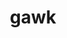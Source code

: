 ---
title: "gawk"
layout: cache
categories: [package, develop]
meta: {"compilers": ["gcc@10.2.1", "gcc@11.1.0", "gcc@11.4.0", "gcc@7.3.1", "gcc@7.5.0", "gcc@9.4.0", "intel-oneapi-compilers@2025.1.0"], "num_specs": 49, "num_specs_by_stack": {"aws-isc": 1, "aws-isc-aarch64": 1, "aws-pcluster-icelake": 8, "data-vis-sdk": 6, "developer-tools": 3, "developer-tools-manylinux2014": 1, "e4s": 6, "e4s-neoverse-v2": 6, "e4s-neoverse_v1": 2, "e4s-oneapi": 6, "e4s-power": 1, "hep": 8, "radiuss": 6, "root": 49, "tutorial": 6}, "oss": ["amzn2", "centos7", "ubuntu18.04", "ubuntu20.04", "ubuntu22.04"], "platforms": ["linux"], "stacks": ["aws-isc", "aws-isc-aarch64", "aws-pcluster-icelake", "data-vis-sdk", "developer-tools", "developer-tools-manylinux2014", "e4s", "e4s-neoverse-v2", "e4s-neoverse_v1", "e4s-oneapi", "e4s-power", "hep", "radiuss", "root", "tutorial"], "targets": ["aarch64", "neoverse_v1", "neoverse_v2", "ppc64le", "x86_64_v3"], "versions": ["5.2.1", "5.3.0", "5.3.1"]}
spec_details: [{"compiler": "intel-oneapi-compilers@2025.1.0", "hash": "25ixsszrbmecxc6uqgz2r3zvmdysfvrg", "os": "ubuntu22.04", "platform": "linux", "size": "-", "stacks": ["e4s-oneapi", "root"], "target": "x86_64_v3", "variants": ["build_system=autotools", "~nls"], "versions": ["5.3.1"]}, {"compiler": "gcc@11.4.0", "hash": "2p6uboozjf2ysfp5tyskuhmj5qkzmv6f", "os": "ubuntu22.04", "platform": "linux", "size": "-", "stacks": ["e4s-neoverse-v2", "root"], "target": "neoverse_v2", "variants": ["build_system=autotools", "~nls"], "versions": ["5.3.1"]}, {"compiler": "gcc@7.3.1", "hash": "3u62uhcuata7m752rgwvc7skrhowgm7g", "os": "amzn2", "platform": "linux", "size": "-", "stacks": ["aws-pcluster-icelake", "root"], "target": "x86_64_v3", "variants": ["build_system=autotools", "~nls"], "versions": ["5.2.1"]}, {"compiler": "gcc@11.4.0", "hash": "55as7pdcuxjyjkplsd67oykuz73eznlp", "os": "ubuntu22.04", "platform": "linux", "size": "-", "stacks": ["e4s", "hep", "root", "tutorial"], "target": "x86_64_v3", "variants": ["build_system=autotools", "~nls"], "versions": ["5.3.1"]}, {"compiler": "gcc@7.5.0", "hash": "577gec6m6vx75ox3yl4g5u55mamhdkcy", "os": "ubuntu18.04", "platform": "linux", "size": "-", "stacks": ["developer-tools", "root"], "target": "x86_64_v3", "variants": ["build_system=autotools", "~nls"], "versions": ["5.3.0"]}, {"compiler": "gcc@7.5.0", "hash": "5kzpcejlj2taivp5kj4qlrdv2zmt2vfr", "os": "ubuntu18.04", "platform": "linux", "size": "-", "stacks": ["radiuss", "root"], "target": "x86_64_v3", "variants": ["build_system=autotools", "~nls"], "versions": ["5.3.1"]}, {"compiler": "gcc@7.3.1", "hash": "5xrdsqzed7mdbiic6awqguy5nuzvmijr", "os": "amzn2", "platform": "linux", "size": "-", "stacks": ["aws-pcluster-icelake", "root"], "target": "x86_64_v3", "variants": ["build_system=autotools", "~nls"], "versions": ["5.2.1"]}, {"compiler": "gcc@11.4.0", "hash": "6gfxk2hkamrhr6vesbzwppfmv6exff7e", "os": "ubuntu22.04", "platform": "linux", "size": "-", "stacks": ["hep", "root"], "target": "x86_64_v3", "variants": ["build_system=autotools", "~nls"], "versions": ["5.3.1"]}, {"compiler": "gcc@11.1.0", "hash": "7f4rwa35peyhpfg2ig2gv4tpdkam6yai", "os": "ubuntu20.04", "platform": "linux", "size": "-", "stacks": ["data-vis-sdk", "root"], "target": "x86_64_v3", "variants": ["build_system=autotools", "~nls"], "versions": ["5.3.1"]}, {"compiler": "gcc@7.5.0", "hash": "auctwygbnmg4y6w4tdo6ykty6v3fm4z4", "os": "ubuntu18.04", "platform": "linux", "size": "-", "stacks": ["radiuss", "root"], "target": "x86_64_v3", "variants": ["build_system=autotools", "~nls"], "versions": ["5.3.1"]}, {"compiler": "gcc@7.3.1", "hash": "awyfnhptsvght2djhrud2ycro3g2b4gv", "os": "amzn2", "platform": "linux", "size": "-", "stacks": ["aws-pcluster-icelake", "root"], "target": "x86_64_v3", "variants": ["build_system=autotools", "~nls"], "versions": ["5.2.1"]}, {"compiler": "gcc@11.1.0", "hash": "bqylereedamqkmwtrbz4kfx7wprgqs6e", "os": "ubuntu20.04", "platform": "linux", "size": "-", "stacks": ["data-vis-sdk", "root"], "target": "x86_64_v3", "variants": ["build_system=autotools", "~nls"], "versions": ["5.3.1"]}, {"compiler": "gcc@7.3.1", "hash": "briiioq5c5fj2xw5u57xzift2itcple6", "os": "amzn2", "platform": "linux", "size": "-", "stacks": ["aws-pcluster-icelake", "root"], "target": "x86_64_v3", "variants": ["build_system=autotools", "~nls"], "versions": ["5.2.1"]}, {"compiler": "gcc@7.5.0", "hash": "bwjwrgx7kbaf4ulcedghxv2v6coorgj2", "os": "ubuntu18.04", "platform": "linux", "size": "-", "stacks": ["radiuss", "root"], "target": "x86_64_v3", "variants": ["build_system=autotools", "~nls"], "versions": ["5.3.1"]}, {"compiler": "gcc@7.5.0", "hash": "bxdaufxskxor2zu2kjges3onfvgc72nw", "os": "ubuntu18.04", "platform": "linux", "size": "-", "stacks": ["developer-tools", "root"], "target": "x86_64_v3", "variants": ["build_system=autotools", "~nls"], "versions": ["5.3.0"]}, {"compiler": "gcc@11.4.0", "hash": "bxp2ztujpwqkc7xqglcsvu2q5f6jvo7c", "os": "ubuntu22.04", "platform": "linux", "size": "-", "stacks": ["e4s-neoverse_v1", "root"], "target": "neoverse_v1", "variants": ["build_system=autotools", "~nls"], "versions": ["5.3.1"]}, {"compiler": "gcc@7.5.0", "hash": "cezy2tjtde3druycgyhyexwcrcp5mgna", "os": "ubuntu18.04", "platform": "linux", "size": "-", "stacks": ["radiuss", "root"], "target": "x86_64_v3", "variants": ["build_system=autotools", "~nls"], "versions": ["5.3.1"]}, {"compiler": "gcc@7.3.1", "hash": "ci3wso7jhiaizlr2rp2mvoqrq2kwvkjv", "os": "amzn2", "platform": "linux", "size": "-", "stacks": ["aws-pcluster-icelake", "root"], "target": "x86_64_v3", "variants": ["build_system=autotools", "~nls"], "versions": ["5.2.1"]}, {"compiler": "gcc@7.3.1", "hash": "df3bquoj3bmhza76jzvxszkhx6z4piu5", "os": "amzn2", "platform": "linux", "size": "-", "stacks": ["aws-pcluster-icelake", "root"], "target": "x86_64_v3", "variants": ["build_system=autotools", "~nls"], "versions": ["5.2.1"]}, {"compiler": "gcc@7.5.0", "hash": "dl5ttcukktqvlemw3wwgk2xdkwau5hdq", "os": "ubuntu18.04", "platform": "linux", "size": "-", "stacks": ["radiuss", "root"], "target": "x86_64_v3", "variants": ["build_system=autotools", "~nls"], "versions": ["5.3.1"]}, {"compiler": "gcc@11.4.0", "hash": "dqj7l7lepayjjba7uafn73innzzu4exz", "os": "ubuntu22.04", "platform": "linux", "size": "-", "stacks": ["e4s-neoverse-v2", "root"], "target": "neoverse_v2", "variants": ["build_system=autotools", "~nls"], "versions": ["5.3.1"]}, {"compiler": "intel-oneapi-compilers@2025.1.0", "hash": "ev5mhv7skxyshpsfbp3ifemdqreky3nb", "os": "ubuntu22.04", "platform": "linux", "size": "-", "stacks": ["e4s-oneapi", "root"], "target": "x86_64_v3", "variants": ["build_system=autotools", "~nls"], "versions": ["5.3.1"]}, {"compiler": "gcc@7.3.1", "hash": "f2kl5oe4ohzuitqlnkhfctk4m5s5psrf", "os": "amzn2", "platform": "linux", "size": "-", "stacks": ["aws-pcluster-icelake", "root"], "target": "x86_64_v3", "variants": ["build_system=autotools", "~nls"], "versions": ["5.2.1"]}, {"compiler": "gcc@11.4.0", "hash": "f6tuuwb2nrfbwazwsijlhcjnwchpuon2", "os": "ubuntu22.04", "platform": "linux", "size": "-", "stacks": ["e4s-neoverse-v2", "root"], "target": "neoverse_v2", "variants": ["build_system=autotools", "~nls"], "versions": ["5.3.1"]}, {"compiler": "intel-oneapi-compilers@2025.1.0", "hash": "fabayrxglcdgicj57grjs7wyeuorgqac", "os": "ubuntu22.04", "platform": "linux", "size": "-", "stacks": ["e4s-oneapi", "root"], "target": "x86_64_v3", "variants": ["build_system=autotools", "~nls"], "versions": ["5.3.1"]}, {"compiler": "intel-oneapi-compilers@2025.1.0", "hash": "frvygl4qegbnxuu7oplfxglrqcxtpzq7", "os": "ubuntu22.04", "platform": "linux", "size": "-", "stacks": ["e4s-oneapi", "root"], "target": "x86_64_v3", "variants": ["build_system=autotools", "~nls"], "versions": ["5.3.1"]}, {"compiler": "gcc@11.1.0", "hash": "g47lvhwjljrudnyrpylj3towdemdioc2", "os": "ubuntu20.04", "platform": "linux", "size": "-", "stacks": ["data-vis-sdk", "root"], "target": "x86_64_v3", "variants": ["build_system=autotools", "~nls"], "versions": ["5.3.1"]}, {"compiler": "gcc@11.4.0", "hash": "ghajcziulq5trurggpfpkjwofjatphfg", "os": "ubuntu22.04", "platform": "linux", "size": "-", "stacks": ["e4s", "hep", "root", "tutorial"], "target": "x86_64_v3", "variants": ["build_system=autotools", "~nls"], "versions": ["5.3.1"]}, {"compiler": "intel-oneapi-compilers@2025.1.0", "hash": "gl323pg73oqu3gabnzfso3m2kwupv7um", "os": "ubuntu22.04", "platform": "linux", "size": "-", "stacks": ["e4s-oneapi", "root"], "target": "x86_64_v3", "variants": ["build_system=autotools", "~nls"], "versions": ["5.3.1"]}, {"compiler": "gcc@11.4.0", "hash": "hnbnk5gw4pblcoymfaply7xhlrkdrmpo", "os": "ubuntu22.04", "platform": "linux", "size": "-", "stacks": ["hep", "root"], "target": "x86_64_v3", "variants": ["build_system=autotools", "~nls"], "versions": ["5.3.1"]}, {"compiler": "gcc@9.4.0", "hash": "ispz33vsvahnft2nncp3gpixgddh4ewg", "os": "ubuntu20.04", "platform": "linux", "size": "-", "stacks": ["e4s-power", "root"], "target": "ppc64le", "variants": ["build_system=autotools", "~nls"], "versions": ["5.3.1"]}, {"compiler": "gcc@7.3.1", "hash": "ixjdywqkkzvso4fidpvsceo33jvcx2kh", "os": "amzn2", "platform": "linux", "size": "-", "stacks": ["aws-isc", "root"], "target": "x86_64_v3", "variants": ["build_system=autotools", "~nls"], "versions": ["5.3.1"]}, {"compiler": "gcc@7.3.1", "hash": "jh5arv3xctyvteyeyspmbzy5su3xddgw", "os": "amzn2", "platform": "linux", "size": "-", "stacks": ["aws-isc-aarch64", "root"], "target": "aarch64", "variants": ["build_system=autotools", "~nls"], "versions": ["5.3.1"]}, {"compiler": "gcc@11.4.0", "hash": "lrbtniza6vces7udhkk4a3poyrpwcvz4", "os": "ubuntu22.04", "platform": "linux", "size": "-", "stacks": ["e4s-neoverse-v2", "root"], "target": "neoverse_v2", "variants": ["build_system=autotools", "~nls"], "versions": ["5.3.1"]}, {"compiler": "gcc@11.4.0", "hash": "ltjc372kalcgu7ohxbgnzqarq6ycogua", "os": "ubuntu22.04", "platform": "linux", "size": "-", "stacks": ["e4s", "hep", "root", "tutorial"], "target": "x86_64_v3", "variants": ["build_system=autotools", "~nls"], "versions": ["5.3.1"]}, {"compiler": "gcc@11.1.0", "hash": "lyqzxrnepx3b35bt6k4wzzah7rw66zwz", "os": "ubuntu20.04", "platform": "linux", "size": "-", "stacks": ["data-vis-sdk", "root"], "target": "x86_64_v3", "variants": ["build_system=autotools", "~nls"], "versions": ["5.3.1"]}, {"compiler": "gcc@10.2.1", "hash": "oiwo4dnedgsfssuatxlbfahtcdif6fxx", "os": "centos7", "platform": "linux", "size": "-", "stacks": ["developer-tools-manylinux2014", "root"], "target": "x86_64_v3", "variants": ["build_system=autotools", "~nls"], "versions": ["5.3.1"]}, {"compiler": "gcc@11.1.0", "hash": "pz4gzyfsfc7oobrcri235bs6q2e3tbxt", "os": "ubuntu20.04", "platform": "linux", "size": "-", "stacks": ["data-vis-sdk", "root"], "target": "x86_64_v3", "variants": ["build_system=autotools", "~nls"], "versions": ["5.3.1"]}, {"compiler": "gcc@11.4.0", "hash": "rjubytyuisahvj5v4ticy2t5xgmmwllp", "os": "ubuntu22.04", "platform": "linux", "size": "-", "stacks": ["e4s", "hep", "root", "tutorial"], "target": "x86_64_v3", "variants": ["build_system=autotools", "~nls"], "versions": ["5.3.1"]}, {"compiler": "gcc@11.4.0", "hash": "sdhetwy5yfdwlvx6dywut2agrjujox5w", "os": "ubuntu22.04", "platform": "linux", "size": "-", "stacks": ["e4s-neoverse-v2", "root"], "target": "neoverse_v2", "variants": ["build_system=autotools", "~nls"], "versions": ["5.3.1"]}, {"compiler": "gcc@7.5.0", "hash": "vmpgb3mpajva477gwkuquot4paecw5qj", "os": "ubuntu18.04", "platform": "linux", "size": "-", "stacks": ["radiuss", "root"], "target": "x86_64_v3", "variants": ["build_system=autotools", "~nls"], "versions": ["5.3.1"]}, {"compiler": "gcc@7.3.1", "hash": "vz5mhugowou7qjnv332z3jidv5kzesfl", "os": "amzn2", "platform": "linux", "size": "-", "stacks": ["aws-pcluster-icelake", "root"], "target": "x86_64_v3", "variants": ["build_system=autotools", "~nls"], "versions": ["5.2.1"]}, {"compiler": "intel-oneapi-compilers@2025.1.0", "hash": "wgm6balxjv7d6juql7ycoqnbwgwkih6c", "os": "ubuntu22.04", "platform": "linux", "size": "-", "stacks": ["e4s-oneapi", "root"], "target": "x86_64_v3", "variants": ["build_system=autotools", "~nls"], "versions": ["5.3.1"]}, {"compiler": "gcc@11.4.0", "hash": "wldlzd5fjfitihtmzxhdvetb6af5prur", "os": "ubuntu22.04", "platform": "linux", "size": "-", "stacks": ["e4s", "hep", "root", "tutorial"], "target": "x86_64_v3", "variants": ["build_system=autotools", "~nls"], "versions": ["5.3.1"]}, {"compiler": "gcc@11.4.0", "hash": "wyjuasz2i5sons22ijeajhskmktgaksl", "os": "ubuntu22.04", "platform": "linux", "size": "-", "stacks": ["e4s", "hep", "root", "tutorial"], "target": "x86_64_v3", "variants": ["build_system=autotools", "~nls"], "versions": ["5.3.1"]}, {"compiler": "gcc@11.4.0", "hash": "yir7ikudqalohjelzrb3cg5f5heay5yb", "os": "ubuntu22.04", "platform": "linux", "size": "-", "stacks": ["e4s-neoverse-v2", "root"], "target": "neoverse_v2", "variants": ["build_system=autotools", "~nls"], "versions": ["5.3.1"]}, {"compiler": "gcc@11.1.0", "hash": "zilnwr3rv3dswmr37rgojntu6fiqytcp", "os": "ubuntu20.04", "platform": "linux", "size": "-", "stacks": ["data-vis-sdk", "root"], "target": "x86_64_v3", "variants": ["build_system=autotools", "~nls"], "versions": ["5.3.1"]}, {"compiler": "gcc@7.5.0", "hash": "zkforcfkthgw3sruhlfg2moce6mjsote", "os": "ubuntu18.04", "platform": "linux", "size": "-", "stacks": ["developer-tools", "root"], "target": "x86_64_v3", "variants": ["build_system=autotools", "~nls"], "versions": ["5.3.0"]}, {"compiler": "gcc@11.4.0", "hash": "zp7sp577kcnwca3dvcpotdbekxrfmsq4", "os": "ubuntu22.04", "platform": "linux", "size": "-", "stacks": ["e4s-neoverse_v1", "root"], "target": "neoverse_v1", "variants": ["build_system=autotools", "~nls"], "versions": ["5.3.1"]}]
---